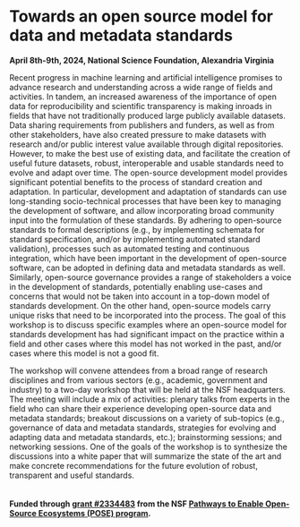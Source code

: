 # Towards an open source model for data and metadata standards

**April 8th-9th, 2024, National Science Foundation, Alexandria Virginia**

Recent progress in machine learning and artificial intelligence promises to advance research and understanding across a wide range of fields and activities. In tandem, an increased awareness of the importance of open data for reproducibility and scientific transparency is making inroads in fields that have not traditionally produced large publicly available datasets. Data sharing requirements from publishers and funders, as well as from other stakeholders, have also created pressure to make datasets with research and/or public interest value available through digital repositories. However, to make the best use of existing data, and facilitate the creation of useful future datasets, robust, interoperable and usable standards need to evolve and adapt over time. The open-source development model provides significant potential benefits to the process of standard creation and adaptation. In particular, development and adaptation of standards can use long-standing socio-technical processes that have been key to managing the development of software, and allow incorporating broad community input into the formulation of these standards. By adhering to open-source standards to formal descriptions (e.g., by implementing schemata for standard specification, and/or by implementing automated standard validation), processes such as automated testing and continuous integration, which have been important in the development of open-source software, can be adopted in defining data and metadata standards as well. Similarly, open-source governance provides a range of stakeholders a voice in the development of standards, potentially enabling use-cases and concerns that would not be taken into account in a top-down model of standards development. On the other hand, open-source models carry unique risks that need to be incorporated into the process. The goal of this workshop is to discuss specific examples where an open-source model for standards development has had significant impact on the practice within a field and other cases where this model has not worked in the past, and/or cases where this model is not a good fit.

The workshop will convene attendees from a broad range of research disciplines and from various sectors (e.g., academic, government and industry) to a two-day workshop that will be held at the NSF headquarters. The meeting  will include a mix of activities: plenary talks from experts in the field who can share their experience developing open-source data and metadata standards; breakout discussions on a variety of sub-topics (e.g., governance of data and metadata standards, strategies for evolving and adapting data and metadata standards, etc.); brainstorming sessions; and networking sessions. One of the goals of the workshop is to synthesize the discussions into a white paper that will summarize the state of the art and make concrete recommendations for the future evolution of robust, transparent and useful standards.

```{tableofcontents}
```

#### Funded through [grant \#2334483]() from the NSF [Pathways to Enable Open-Source Ecosystems (POSE) program](https://new.nsf.gov/funding/opportunities/pathways-enable-open-source-ecosystems-pose).